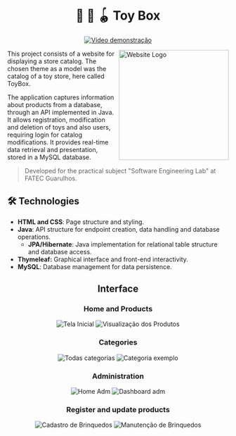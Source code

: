 <div align="center">
  
# :gift: :teddy_bear: :yo_yo: Toy Box </h1> 

 [![Vídeo demonstração](https://img.shields.io/badge/ToyBox%20Demonstration-470137?style=for-the-badge)](https://youtu.be/mYsNCoCOc7w)

</div>

<a href="https://github.com/gabriellabueno/toybox">
 <img src="https://github.com/gabriellabueno/toybox/blob/main/midias/logo.png" width="250px" alt="Website Logo" align="right"> 
</a>

This project consists of a website for displaying a store catalog. The chosen theme as a model was the catalog of a toy store, here called ToyBox. 

The application captures information about products from a database, through an API implemented in Java. It allows registration, modification and deletion of toys and also users, requiring login for catalog modifications. It provides real-time data retrieval and presentation, stored in a MySQL database.

> Developed for the practical subject "Software Engineering Lab" at FATEC Guarulhos. 

## :hammer_and_wrench: Technologies

- **HTML and CSS**: Page structure and styling.
- **Java**: API structure for endpoint creation, data handling and database operations.
  - **JPA/Hibernate**: Java implementation for relational table structure and database access.
- **Thymeleaf:** Graphical interface and front-end interactivity.
- **MySQL**: Database management for data persistence.

<h2 align="center">Interface</h2>

<div align="center">

### Home and Products

<img src="https://github.com/gabriellabueno/toybox/blob/main/midias/home.png" alt="Tela Inicial">  

<img src="https://github.com/gabriellabueno/toybox/blob/main/midias/detalhes-brinquedo.png"  alt="Visualização dos Produtos">  

### Categories

<img src="https://github.com/gabriellabueno/toybox/blob/main/midias/categorias.png"  alt="Todas categorias">  

<img src="https://github.com/gabriellabueno/toybox/blob/main/midias/categoria-exemplo.png"  alt="Categoria exemplo">  

### Administration

<img src="https://github.com/gabriellabueno/toybox/blob/main/midias/tela-adm.png"  alt="Home Adm">  

<img src="https://github.com/gabriellabueno/toybox/blob/main/midias/dashborad-adm.png"  alt="Dashboard adm">  

### Register and update products

<img src="https://github.com/gabriellabueno/toybox/blob/main/midias/cadastrar-brinquedo.png"  alt="Cadastro de Brinquedos">  

<img src="https://github.com/gabriellabueno/toybox/blob/main/midias/manutencao-brinquedo.png"  alt="Manutenção de Brinquedos">  

</div>
